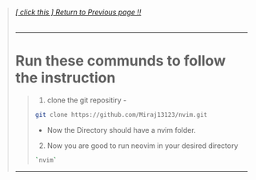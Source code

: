 >###### [[ click this ] Return to Previous page !!](../PAGE2.md)
>---
># Run these communds to follow the instruction
>>1. clone the git repositiry -
>>```bash
>>git clone https://github.com/Miraj13123/nvim.git
>>```
>>* Now the Directory should have a nvim folder. 
>> 2. Now you are good to run neovim in your desired directory
>>```bash
>>`nvim`
>>```
>---
